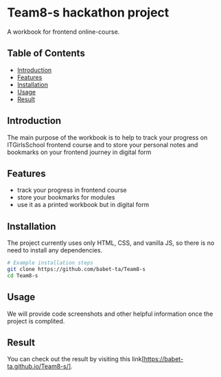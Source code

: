 # Team8-s hackathon project

A workbook for frontend online-course.

## Table of Contents

- [Introduction](#introduction)
- [Features](#features)
- [Installation](#installation)
- [Usage](#usage)
- [Result](#result)

## Introduction

The main purpose of the workbook is to help to track your progress on ITGirlsSchool frontend course and to store your personal notes and bookmarks on your frontend journey in digital form

## Features

- track your progress in frontend course
- store your bookmarks for modules
- use it as a printed workbook but in digital form  

## Installation

The project currently uses only HTML, CSS, and vanilla JS, so there is no need to install any dependencies. 

```bash
# Example installation steps
git clone https://github.com/babet-ta/Team8-s
cd Team8-s
```
## Usage

We will provide code screenshots and  other helpful information once the project is complited.

## Result 

You can check out the result by visiting this link[https://babet-ta.github.io/Team8-s/].
